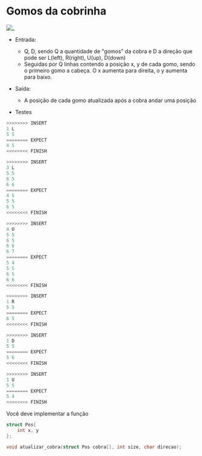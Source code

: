 # Gomos da cobrinha

![_](https://raw.githubusercontent.com/qxcodefup/arcade/master/base/gomos/cover.jpg)

- Entrada:
  - Q, D, sendo Q a quantidade de "gomos" da cobra e D a direção que pode ser L(left), R(right), U(up), D(down)
  - Seguidas por Q linhas contendo a posição x, y de cada gomo, sendo o primeiro gomo a cabeça. O x aumenta para direita, o y aumenta para baixo.
- Saída:
  - A posição de cada gomo atualizada após a cobra andar uma posição

- Testes

``` py
>>>>>>>> INSERT
1 L
5 5
======== EXPECT
4 5
<<<<<<<< FINISH
```

```py
>>>>>>>> INSERT
3 L
5 5
6 5
6 6
======== EXPECT
4 5
5 5
6 5
<<<<<<<< FINISH
```

```py
>>>>>>>> INSERT
4 U
5 5
6 5
6 6
6 7
======== EXPECT
5 4
5 5
6 5
6 6
<<<<<<<< FINISH
```

```py
>>>>>>>> INSERT
1 R
5 5
======== EXPECT
6 5
<<<<<<<< FINISH
```

```py
>>>>>>>> INSERT
1 D
5 5
======== EXPECT
5 6
<<<<<<<< FINISH
```

```py
>>>>>>>> INSERT
1 U
5 5
======== EXPECT
5 4
<<<<<<<< FINISH
```

Você deve implementar a função

```c
struct Pos{
    int x, y
};

void atualizar_cobra(struct Pos cobra[], int size, char direcao);
```
